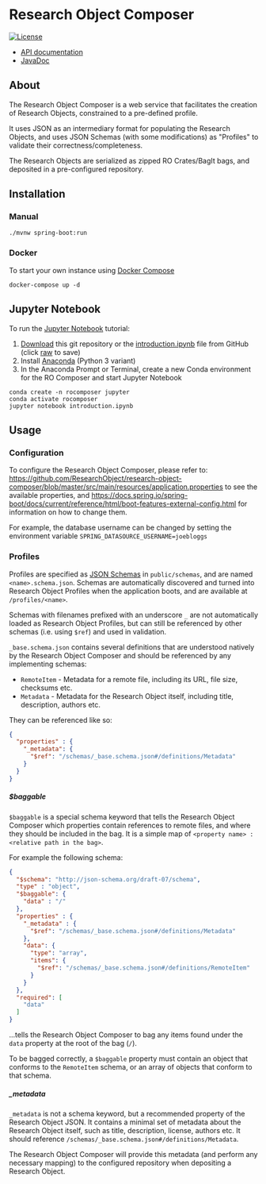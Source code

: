 # Research Object Composer

[![License](https://img.shields.io/badge/License-Apache%202.0-blue.svg)](https://opensource.org/licenses/Apache-2.0)

* [API documentation](https://researchobject.github.io/research-object-composer/api)
* [JavaDoc](https://researchobject.github.io/research-object-composer/javadoc)

## About

The Research Object Composer is a web service that facilitates the creation of Research Objects, 
constrained to a pre-defined profile.

It uses JSON as an intermediary format for populating the Research Objects, 
and uses JSON Schemas (with some modifications) as "Profiles" to validate their correctness/completeness. 

The Research Objects are serialized as zipped RO Crates/BagIt bags, and deposited in a pre-configured repository.


## Installation

### Manual
```
./mvnw spring-boot:run
```

### Docker

To start your own instance using [Docker Compose](https://docs.docker.com/compose/)

```
docker-compose up -d
```

## Jupyter Notebook

To run the [Jupyter Notebook](https://jupyter.org/) tutorial:

1. [Download](https://github.com/ResearchObject/research-object-composer/archive/master.zip) this git repository or the [introduction.ipynb](introduction.ipynb) file from GitHub (click [raw](https://github.com/ResearchObject/research-object-composer/raw/master/introduction.ipynb) to save)
2. Install [Anaconda](https://docs.anaconda.com/anaconda/install/) (Python 3 variant)
3. In the Anaconda Prompt or Terminal, create a new Conda environment for the RO Composer and start Jupyter Notebook 
```
conda create -n rocomposer jupyter
conda activate rocomposer
jupyter notebook introduction.ipynb
```

## Usage

### Configuration
To configure the Research Object Composer, please refer to:
https://github.com/ResearchObject/research-object-composer/blob/master/src/main/resources/application.properties to see the available properties, and https://docs.spring.io/spring-boot/docs/current/reference/html/boot-features-external-config.html for information on how to change them.

For example, the database username can be changed by setting the environment variable `SPRING_DATASOURCE_USERNAME=joebloggs`

### Profiles
Profiles are specified as [JSON Schemas](https://json-schema.org/) in `public/schemas`, and are named `<name>.schema.json`.
Schemas are automatically discovered and turned into Research Object Profiles when the application boots, and are available at `/profiles/<name>`. 

Schemas with filenames prefixed with an underscore `_` are not automatically loaded as Research Object Profiles, 
but can still be referenced by other schemas (i.e. using `$ref`) and used in validation.

`_base.schema.json` contains several definitions that are understood natively by the Research Object Composer 
and should be referenced by any implementing schemas:
* `RemoteItem` - Metadata for a remote file, including its URL, file size, checksums etc.
* `Metadata` - Metadata for the Research Object itself, including title, description, authors etc.

They can be referenced like so:
  
```json
{
  "properties" : {
    "_metadata": {
      "$ref": "/schemas/_base.schema.json#/definitions/Metadata"
    }
  }
}  
```

##### $baggable
`$baggable` is a special schema keyword that tells the Research Object Composer which properties contain references to 
remote files, and where they should be included in the bag. It is a simple map of `<property name> : <relative path in the bag>`. 

For example the following schema:
```json
{
  "$schema": "http://json-schema.org/draft-07/schema",
  "type" : "object",
  "$baggable": {
    "data" : "/"
  },
  "properties" : {
    "_metadata" : {
      "$ref": "/schemas/_base.schema.json#/definitions/Metadata"
    },
    "data": {
      "type": "array",
      "items": {
        "$ref": "/schemas/_base.schema.json#/definitions/RemoteItem"
      }
    }
  },
  "required": [
    "data"
  ]
}

```

...tells the Research Object Composer to bag any items found under the `data` property at the root of the bag (`/`).

To be bagged correctly, a `$baggable` property must contain an object that conforms to the `RemoteItem` schema, or an array of objects that conform to that schema.

##### _metadata
`_metadata` is not a schema keyword, but a recommended property of the Research Object JSON. It contains a minimal set of 
metadata about the Research Object itself, such as title, description, license, authors etc. 
It should reference `/schemas/_base.schema.json#/definitions/Metadata`.
 
The Research Object Composer will provide this metadata (and perform any necessary mapping) to the configured repository when depositing a Research Object. 
